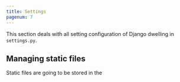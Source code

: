 ```yaml
---
title: Settings
pagenum: 7
---
```


This section deals with all setting configuration of Django dwelling in `settings.py`. 


## Managing static files

Static files are going to be stored in the 